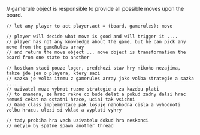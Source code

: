 // gamerule object is responsible to provide all possible moves upon the board.

    // let any player to act player.act = (board, gamerules): move

    // player will decide what move is good and will trigger it ....
    // player has not any knowledge about the game, but he can pick any move from the gameRules array
    // and return the move object ... move object is transformation the board from one state to another

    // kostkam staci pouze loger, predchozi stav hry nikoho nezajima, takze jde jen o playera, ktery sazi
    // sazka je volba itemu z gamerules array jako volba strategie a sazka ....
    // uzivatel muze vybrat ruzne strategie a za kazdou plati
    // to znamena, ze hrac rekne co bude delat a pokud zadny dalsi hrac nemusi cekat na ostatni hrace, ucini tak vsichni
    // Game class implementace pak losuje nahohodna cisla a vyhodnoti volbu hracu, ulozi si vklad a vyplati vyhry

    // tady probiha hra vech uzivatelu dokud hra neskonci
    // nebylo by spatne spawn another thread